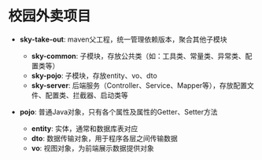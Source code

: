 # 校园外卖项目

- **sky-take-out**: maven父工程，统一管理依赖版本，聚合其他子模块
  - **sky-common**: 子模块，存放公共类（如：工具类、常量类、异常类、配置类等）
  - **sky-pojo**: 子模块，存放entity、vo、dto
  - **sky-server**: 后端服务（Controller、Service、Mapper等），存放配置文件、配置类、拦截器、启动类等


- **pojo**: 普通Java对象，只有各个属性及属性的Getter、Setter方法
  - **entity**: 实体，通常和数据库表对应
  - **dto**: 数据传输对象，用于程序各层之间传输数据
  - **vo**: 视图对象，为前端展示数据提供对象